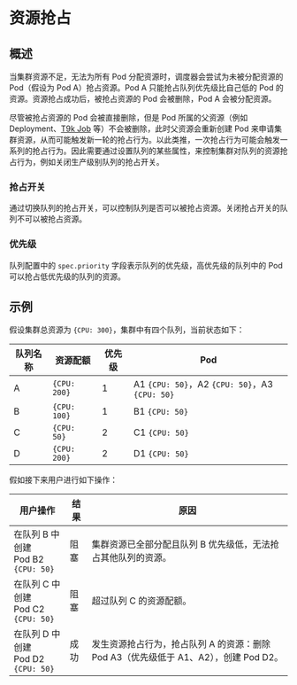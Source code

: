 # 资源抢占

## 概述

当集群资源不足，无法为所有 Pod 分配资源时，调度器会尝试为未被分配资源的 Pod（假设为 Pod A）抢占资源。Pod A 只能抢占队列优先级比自己低的 Pod 的资源。资源抢占成功后，被抢占资源的 Pod 会被删除，Pod A 会被分配资源。

尽管被抢占资源的 Pod 会被直接删除，但是 Pod 所属的父资源（例如 Deployment、[T9k Job](../../../workflow/job/index.md) 等）不会被删除，此时父资源会重新创建 Pod 来申请集群资源，从而可能触发新一轮的抢占行为。以此类推，一次抢占行为可能会触发一系列的抢占行为。因此需要通过设置队列的某些属性，来控制集群对队列的资源抢占行为，例如关闭生产级别队列的抢占开关。

### 抢占开关

通过切换队列的抢占开关，可以控制队列是否可以被抢占资源。关闭抢占开关的队列不可以被抢占资源。

### 优先级

队列配置中的 `spec.priority` 字段表示队列的优先级，高优先级的队列中的 Pod 可以抢占低优先级的队列的资源。

## 示例

假设集群总资源为 `{CPU: 300}`，集群中有四个队列，当前状态如下：

| 队列名称 | 资源配额     | 优先级 | Pod                                            |
| -------- | ------------ | ------ | ---------------------------------------------- |
| A        | `{CPU: 200}` | 1      | A1 `{CPU: 50}`，A2 `{CPU: 50}`，A3 `{CPU: 50}` |
| B        | `{CPU: 100}` | 1      | B1 `{CPU: 50}`                                 |
| C        | `{CPU: 50}`  | 2      | C1 `{CPU: 50}`                                 |
| D        | `{CPU: 200}` | 2      | D1 `{CPU: 50}`                                 |

假如接下来用户进行如下操作：

| 用户操作                                 | 结果 | 原因                                                                               |
| ---------------------------------------- | ---- | ---------------------------------------------------------------------------------- |
| 在队列 B 中创建 <br/> Pod B2 `{CPU: 50}` | 阻塞 | 集群资源已全部分配且队列 B 优先级低，无法抢占其他队列的资源。                      |
| 在队列 C 中创建 <br/> Pod C2 `{CPU: 50}` | 阻塞 | 超过队列 C 的资源配额。                                                            |
| 在队列 D 中创建 <br/> Pod D2 `{CPU: 50}` | 成功 | 发生资源抢占行为，抢占队列 A 的资源：删除 Pod A3（优先级低于 A1、A2），创建 Pod D2。 |
